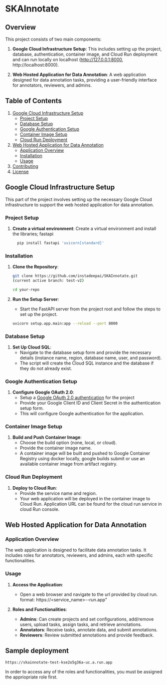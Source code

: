 # SKAInnotate

## Overview

This project consists of two main components:
1. **Google Cloud Infrastructure Setup**: This includes setting up the project, database, authentication, container image, and Cloud Run deployment and can run locally on localhost (http://127.0.0.1:8000, http://localhost:8000).

2. **Web Hosted Application for Data Annotation**: A web application designed for data annotation tasks, providing a user-friendly interface for annotators, reviewers, and admins.

## Table of Contents
1. [Google Cloud Infrastructure Setup](#google-cloud-infrastructure-setup)
    - [Project Setup](#project-setup)
    - [Database Setup](#database-setup)
    - [Google Authentication Setup](#google-authentication-setup)
    - [Container Image Setup](#container-image-setup)
    - [Cloud Run Deployment](#cloud-run-deployment)
2. [Web Hosted Application for Data Annotation](#web-hosted-application-for-data-annotation)
    - [Application Overview](#application-overview)
    - [Installation](#installation)
    - [Usage](#usage)
3. [Contributing](#contributing)
4. [License](#license)

## Google Cloud Infrastructure Setup

This part of the project involves setting up the necessary Google Cloud infrastructure to support the web hosted application for data annotation.

### Project Setup

1. **Create a virtual environment**:
   Create a virtual environment and install the libraries; fastapi

    ```sh
      pip install fastapi 'uvicorn[standard]'
    ```
### Installation

1. **Clone the Repository**:
    ```sh
    git clone https://github.com/instadeepai/SKAInnotate.git 
    (current active branch: test-v2)

    cd your-repo
    ```

2. **Run the Setup Server**:
    - Start the FastAPI server from the project root and follow the steps to set up the project.
    ```sh
    uvicorn setup.app.main:app --reload --port 8000
    ```

### Database Setup

1. **Set Up Cloud SQL**:
    - Navigate to the database setup form and provide the necessary details (instance name, region, database name, user, and password).
    - The script will create the Cloud SQL instance and the database if they do not already exist.

### Google Authentication Setup

1. **Configure Google OAuth 2.0**:
   - Setup a [Google OAuth 2.0 authentication](https://help.tableau.com/current/server/en-us/config_oauth_google.htm) for the project 
    - Provide your Google Client ID and Client Secret in the authentication setup form.
    - This will configure Google authentication for the application.

### Container Image Setup

1. **Build and Push Container Image**:
    - Choose the build option (none, local, or cloud).
    - Provide the container image name.
    - A container image will be built and pushed to Google Container Registry using docker locally, google builds submit or use an available container image from artifact registry.

### Cloud Run Deployment

1. **Deploy to Cloud Run**:
    - Provide the service name and region.
    - Your web application will be deployed in the container image to Cloud Run. Application URL can be found for the cloud run service in cloud Run console.

## Web Hosted Application for Data Annotation

### Application Overview

The web application is designed to facilitate data annotation tasks. It includes roles for annotators, reviewers, and admins, each with specific functionalities.


### Usage

1. **Access the Application**:
    - Open a web browser and navigate to the url provided by cloud run.
    format: https://<service_name>-<hashing>-run.app"

2. **Roles and Functionalities**:
    - **Admins**: Can create projects and set configurations, add/remove users, upload tasks, assign tasks, and retrieve annotations.
    - **Annotators**: Receive tasks, annotate data, and submit annotations.
    - **Reviewers**: Review submitted annotations and provide feedback.

## Sample deployment
```
https://skainnotate-test-kse2o5g36a-uc.a.run.app
```

In order to access any of the roles and functionalities, you must be assigned the appriopriate role first.
